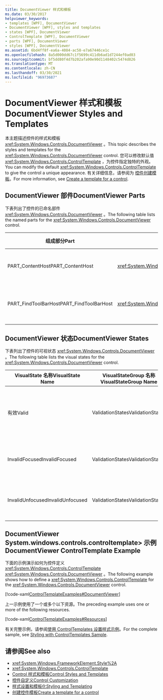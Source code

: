 ```yaml
---
title: DocumentViewer 样式和模板
ms.date: 03/30/2017
helpviewer_keywords:
- templates [WPF], DocumentViewer
- DocumentViewer [WPF], styles and templates
- states [WPF], DocumentViewer
- ControlTemplate [WPF], DocumentViewer
- parts [WPF], DocumentViewer
- styles [WPF], DocumentViewer
ms.assetid: 6bd4ff8f-ea6a-4084-ac58-e7a67446ce1c
ms.openlocfilehash: 8a5d000dd67c1f5699c411db6ad1d7244ef0ad03
ms.sourcegitcommit: bf5dd80f4d7b202afa90e90d1148402c5474d826
ms.translationtype: MT
ms.contentlocale: zh-CN
ms.lasthandoff: 03/30/2021
ms.locfileid: "96973687"
---
```

# <a name="documentviewer-styles-and-templates"></a><span data-ttu-id="c17ca-102">DocumentViewer 样式和模板</span><span class="sxs-lookup"><span data-stu-id="c17ca-102">DocumentViewer Styles and Templates</span></span>
<span data-ttu-id="c17ca-103">本主题描述控件的样式和模板 <xref:System.Windows.Controls.DocumentViewer> 。</span><span class="sxs-lookup"><span data-stu-id="c17ca-103">This topic describes the styles and templates for the <xref:System.Windows.Controls.DocumentViewer> control.</span></span> <span data-ttu-id="c17ca-104">您可以修改默认值 <xref:System.Windows.Controls.ControlTemplate> ，为控件指定独特的外观。</span><span class="sxs-lookup"><span data-stu-id="c17ca-104">You can modify the default <xref:System.Windows.Controls.ControlTemplate> to give the control a unique appearance.</span></span> <span data-ttu-id="c17ca-105">有关详细信息，请参阅为 [控件创建模板](/dotnet/desktop-wpf/themes/how-to-create-apply-template)。</span><span class="sxs-lookup"><span data-stu-id="c17ca-105">For more information, see [Create a template for a control](/dotnet/desktop-wpf/themes/how-to-create-apply-template).</span></span>  
  
## <a name="documentviewer-parts"></a><span data-ttu-id="c17ca-106">DocumentViewer 部件</span><span class="sxs-lookup"><span data-stu-id="c17ca-106">DocumentViewer Parts</span></span>  
 <span data-ttu-id="c17ca-107">下表列出了控件的已命名部件 <xref:System.Windows.Controls.DocumentViewer> 。</span><span class="sxs-lookup"><span data-stu-id="c17ca-107">The following table lists the named parts for the <xref:System.Windows.Controls.DocumentViewer> control.</span></span>  
  
|<span data-ttu-id="c17ca-108">组成部分</span><span class="sxs-lookup"><span data-stu-id="c17ca-108">Part</span></span>|<span data-ttu-id="c17ca-109">类型</span><span class="sxs-lookup"><span data-stu-id="c17ca-109">Type</span></span>|<span data-ttu-id="c17ca-110">描述</span><span class="sxs-lookup"><span data-stu-id="c17ca-110">Description</span></span>|  
|-|-|-|  
|<span data-ttu-id="c17ca-111">PART_ContentHost</span><span class="sxs-lookup"><span data-stu-id="c17ca-111">PART_ContentHost</span></span>|<xref:System.Windows.Controls.ScrollViewer>|<span data-ttu-id="c17ca-112">内容和滚动区域。</span><span class="sxs-lookup"><span data-stu-id="c17ca-112">The content and scrolling area.</span></span>|  
|<span data-ttu-id="c17ca-113">PART_FindToolBarHost</span><span class="sxs-lookup"><span data-stu-id="c17ca-113">PART_FindToolBarHost</span></span>|<xref:System.Windows.Controls.ContentControl>|<span data-ttu-id="c17ca-114">默认情况下的搜索框。</span><span class="sxs-lookup"><span data-stu-id="c17ca-114">The search box, at the bottom by default.</span></span>|  
  
## <a name="documentviewer-states"></a><span data-ttu-id="c17ca-115">DocumentViewer 状态</span><span class="sxs-lookup"><span data-stu-id="c17ca-115">DocumentViewer States</span></span>  
 <span data-ttu-id="c17ca-116">下表列出了控件的可视状态 <xref:System.Windows.Controls.DocumentViewer> 。</span><span class="sxs-lookup"><span data-stu-id="c17ca-116">The following table lists the visual states for the <xref:System.Windows.Controls.DocumentViewer> control.</span></span>  
  
|<span data-ttu-id="c17ca-117">VisualState 名称</span><span class="sxs-lookup"><span data-stu-id="c17ca-117">VisualState Name</span></span>|<span data-ttu-id="c17ca-118">VisualStateGroup 名称</span><span class="sxs-lookup"><span data-stu-id="c17ca-118">VisualStateGroup Name</span></span>|<span data-ttu-id="c17ca-119">描述</span><span class="sxs-lookup"><span data-stu-id="c17ca-119">Description</span></span>|  
|-|-|-|  
|<span data-ttu-id="c17ca-120">有效</span><span class="sxs-lookup"><span data-stu-id="c17ca-120">Valid</span></span>|<span data-ttu-id="c17ca-121">ValidationStates</span><span class="sxs-lookup"><span data-stu-id="c17ca-121">ValidationStates</span></span>|<span data-ttu-id="c17ca-122">控件使用 <xref:System.Windows.Controls.Validation> 类， <xref:System.Windows.Controls.Validation.HasError%2A?displayProperty=nameWithType> 附加属性为 `false` 。</span><span class="sxs-lookup"><span data-stu-id="c17ca-122">The control uses the <xref:System.Windows.Controls.Validation> class and the <xref:System.Windows.Controls.Validation.HasError%2A?displayProperty=nameWithType> attached property is `false`.</span></span>|  
|<span data-ttu-id="c17ca-123">InvalidFocused</span><span class="sxs-lookup"><span data-stu-id="c17ca-123">InvalidFocused</span></span>|<span data-ttu-id="c17ca-124">ValidationStates</span><span class="sxs-lookup"><span data-stu-id="c17ca-124">ValidationStates</span></span>|<span data-ttu-id="c17ca-125"><xref:System.Windows.Controls.Validation.HasError%2A?displayProperty=nameWithType>附加属性是 `true` 控件具有焦点。</span><span class="sxs-lookup"><span data-stu-id="c17ca-125">The <xref:System.Windows.Controls.Validation.HasError%2A?displayProperty=nameWithType> attached property is `true` has the control has focus.</span></span>|  
|<span data-ttu-id="c17ca-126">InvalidUnfocused</span><span class="sxs-lookup"><span data-stu-id="c17ca-126">InvalidUnfocused</span></span>|<span data-ttu-id="c17ca-127">ValidationStates</span><span class="sxs-lookup"><span data-stu-id="c17ca-127">ValidationStates</span></span>|<span data-ttu-id="c17ca-128"><xref:System.Windows.Controls.Validation.HasError%2A?displayProperty=nameWithType>附加属性是 `true` 控件没有焦点。</span><span class="sxs-lookup"><span data-stu-id="c17ca-128">The <xref:System.Windows.Controls.Validation.HasError%2A?displayProperty=nameWithType> attached property is `true` has the control does not have focus.</span></span>|  
  
## <a name="documentviewer-controltemplate-example"></a><span data-ttu-id="c17ca-129">DocumentViewer System.windows.controls.controltemplate> 示例</span><span class="sxs-lookup"><span data-stu-id="c17ca-129">DocumentViewer ControlTemplate Example</span></span>  
 <span data-ttu-id="c17ca-130">下面的示例演示如何为控件定义 <xref:System.Windows.Controls.ControlTemplate> <xref:System.Windows.Controls.DocumentViewer> 。</span><span class="sxs-lookup"><span data-stu-id="c17ca-130">The following example shows how to define a <xref:System.Windows.Controls.ControlTemplate> for the <xref:System.Windows.Controls.DocumentViewer> control.</span></span>  
  
 [!code-xaml[ControlTemplateExamples#DocumentViewer](~/samples/snippets/csharp/VS_Snippets_Wpf/ControlTemplateExamples/CS/resources/documentviewer.xaml#documentviewer)]  
  
 <span data-ttu-id="c17ca-131">上一示例使用了一个或多个以下资源。</span><span class="sxs-lookup"><span data-stu-id="c17ca-131">The preceding example uses one or more of the following resources.</span></span>  
  
 [!code-xaml[ControlTemplateExamples#Resources](~/samples/snippets/csharp/VS_Snippets_Wpf/ControlTemplateExamples/CS/resources/shared.xaml#resources)]  
  
 <span data-ttu-id="c17ca-132">有关完整示例，请参阅[使用 ControlTemplates 设置样式示例](https://github.com/Microsoft/WPF-Samples/tree/master/Styles%20&%20Templates/IntroToStylingAndTemplating)。</span><span class="sxs-lookup"><span data-stu-id="c17ca-132">For the complete sample, see [Styling with ControlTemplates Sample](https://github.com/Microsoft/WPF-Samples/tree/master/Styles%20&%20Templates/IntroToStylingAndTemplating).</span></span>  
  
## <a name="see-also"></a><span data-ttu-id="c17ca-133">请参阅</span><span class="sxs-lookup"><span data-stu-id="c17ca-133">See also</span></span>

- <xref:System.Windows.FrameworkElement.Style%2A>
- <xref:System.Windows.Controls.ControlTemplate>
- [<span data-ttu-id="c17ca-134">Control 样式和模板</span><span class="sxs-lookup"><span data-stu-id="c17ca-134">Control Styles and Templates</span></span>](control-styles-and-templates.md)
- [<span data-ttu-id="c17ca-135">控件自定义</span><span class="sxs-lookup"><span data-stu-id="c17ca-135">Control Customization</span></span>](control-customization.md)
- [<span data-ttu-id="c17ca-136">样式设置和模板化</span><span class="sxs-lookup"><span data-stu-id="c17ca-136">Styling and Templating</span></span>](/dotnet/desktop-wpf/fundamentals/styles-templates-overview)
- [<span data-ttu-id="c17ca-137">创建控件模板</span><span class="sxs-lookup"><span data-stu-id="c17ca-137">Create a template for a control</span></span>](/dotnet/desktop-wpf/themes/how-to-create-apply-template)
